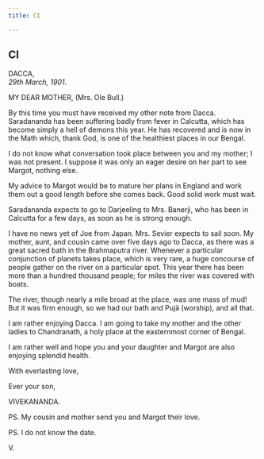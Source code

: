 ```yaml
---
title: CI

---
```





  

  


## CI

DACCA,  
*29th March, 1901*.

MY DEAR MOTHER, (Mrs. Ole Bull.)

By this time you must have received my other note from Dacca.
Saradananda has been suffering badly from fever in Calcutta, which has
become simply a hell of demons this year. He has recovered and is now in
the Math which, thank God, is one of the healthiest places in our
Bengal.

I do not know what conversation took place between you and my mother; I
was not present. I suppose it was only an eager desire on her part to
see Margot, nothing else.

My advice to Margot would be to mature her plans in England and work
them out a good length before she comes back. Good solid work must wait.

Saradananda expects to go to Darjeeling to Mrs. Banerji, who has been in
Calcutta for a few days, as soon as he is strong enough.

I have no news yet of Joe from Japan. Mrs. Sevier expects to sail soon.
My mother, aunt, and cousin came over five days ago to Dacca, as there
was a great sacred bath in the Brahmaputra river. Whenever a particular
conjunction of planets takes place, which is very rare, a huge concourse
of people gather on the river on a particular spot. This year there has
been more than a hundred thousand people; for miles the river was
covered with boats.

The river, though nearly a mile broad at the place, was one mass of mud!
But it was firm enough, so we had our bath and Pujā (worship), and all
that.

I am rather enjoying Dacca. I am going to take my mother and the other
ladies to Chandranath, a holy place at the easternmost corner of Bengal.

I am rather well and hope you and your daughter and Margot are also
enjoying splendid health.

With everlasting love,

Ever your son,

VIVEKANANDA.

PS. My cousin and mother send you and Margot their love.

PS. I do not know the date.

V.



